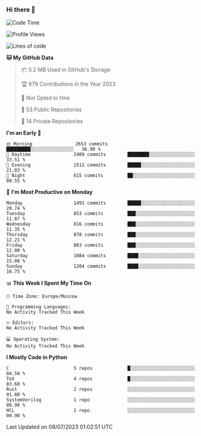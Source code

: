 ### Hi there 👋

<!--
**SemenMartynov/SemenMartynov** is a ✨ _special_ ✨ repository because its `README.md` (this file) appears on your GitHub profile.

Here are some ideas to get you started:

- 🔭 I’m currently working on ...
- 🌱 I’m currently learning ...
- 👯 I’m looking to collaborate on ...
- 🤔 I’m looking for help with ...
- 💬 Ask me about ...
- 📫 How to reach me: ...
- 😄 Pronouns: ...
- ⚡ Fun fact: ...
-->

<!--START_SECTION:waka-->
![Code Time](http://img.shields.io/badge/Code%20Time-0%20secs-blue)

![Profile Views](http://img.shields.io/badge/Profile%20Views-0-blue)

![Lines of code](https://img.shields.io/badge/From%20Hello%20World%20I%27ve%20Written-6.8%20million%20lines%20of%20code-blue)

**🐱 My GitHub Data** 

> 📦 5.2 MB Used in GitHub's Storage 
 > 
> 🏆 679 Contributions in the Year 2023
 > 
> 🚫 Not Opted to Hire
 > 
> 📜 53 Public Repositories 
 > 
> 🔑 14 Private Repositories 
 > 
**I'm an Early 🐤** 

```text
🌞 Morning                2653 commits        █████████░░░░░░░░░░░░░░░░   36.90 % 
🌆 Daytime                2409 commits        ████████░░░░░░░░░░░░░░░░░   33.51 % 
🌃 Evening                1512 commits        █████░░░░░░░░░░░░░░░░░░░░   21.03 % 
🌙 Night                  615 commits         ██░░░░░░░░░░░░░░░░░░░░░░░   08.55 % 
```
📅 **I'm Most Productive on Monday** 

```text
Monday                   1491 commits        █████░░░░░░░░░░░░░░░░░░░░   20.74 % 
Tuesday                  853 commits         ███░░░░░░░░░░░░░░░░░░░░░░   11.87 % 
Wednesday                816 commits         ███░░░░░░░░░░░░░░░░░░░░░░   11.35 % 
Thursday                 878 commits         ███░░░░░░░░░░░░░░░░░░░░░░   12.21 % 
Friday                   863 commits         ███░░░░░░░░░░░░░░░░░░░░░░   12.00 % 
Saturday                 1084 commits        ████░░░░░░░░░░░░░░░░░░░░░   15.08 % 
Sunday                   1204 commits        ████░░░░░░░░░░░░░░░░░░░░░   16.75 % 
```


📊 **This Week I Spent My Time On** 

```text
🕑︎ Time Zone: Europe/Moscow

💬 Programming Languages: 
No Activity Tracked This Week

🔥 Editors: 
No Activity Tracked This Week

💻 Operating System: 
No Activity Tracked This Week
```

**I Mostly Code in Python** 

```text
C                        5 repos             █░░░░░░░░░░░░░░░░░░░░░░░░   04.50 % 
TeX                      4 repos             █░░░░░░░░░░░░░░░░░░░░░░░░   03.60 % 
Rust                     2 repos             ░░░░░░░░░░░░░░░░░░░░░░░░░   01.80 % 
SystemVerilog            1 repo              ░░░░░░░░░░░░░░░░░░░░░░░░░   00.90 % 
HCL                      1 repo              ░░░░░░░░░░░░░░░░░░░░░░░░░   00.90 % 
```




 Last Updated on 08/07/2023 01:02:51 UTC
<!--END_SECTION:waka-->